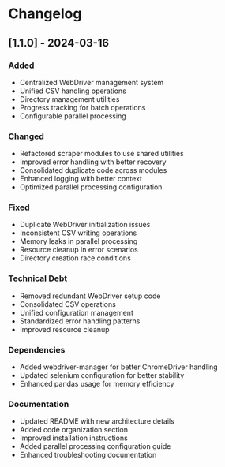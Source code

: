 # Changelog

## [1.1.0] - 2024-03-16

### Added
- Centralized WebDriver management system
- Unified CSV handling operations
- Directory management utilities
- Progress tracking for batch operations
- Configurable parallel processing

### Changed
- Refactored scraper modules to use shared utilities
- Improved error handling with better recovery
- Consolidated duplicate code across modules
- Enhanced logging with better context
- Optimized parallel processing configuration

### Fixed
- Duplicate WebDriver initialization issues
- Inconsistent CSV writing operations
- Memory leaks in parallel processing
- Resource cleanup in error scenarios
- Directory creation race conditions

### Technical Debt
- Removed redundant WebDriver setup code
- Consolidated CSV operations
- Unified configuration management
- Standardized error handling patterns
- Improved resource cleanup

### Dependencies
- Added webdriver-manager for better ChromeDriver handling
- Updated selenium configuration for better stability
- Enhanced pandas usage for memory efficiency

### Documentation
- Updated README with new architecture details
- Added code organization section
- Improved installation instructions
- Added parallel processing configuration guide
- Enhanced troubleshooting documentation
